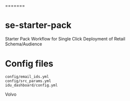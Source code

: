 =======
# se-starter-pack

Starter Pack Workflow for Single Click Deployment of Retail Schema/Audience

# Config files

```
config/email_ids.yml
config/src_params.yml
idu_dashboard/config.yml
```

Volvo

